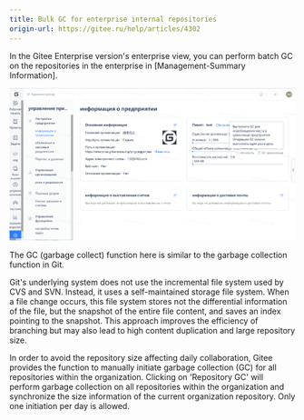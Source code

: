 ```yaml
---
title: Bulk GC for enterprise internal repositories
origin-url: https://gitee.ru/help/articles/4302
---
```


In the Gitee Enterprise version's enterprise view, you can perform batch GC on the repositories in the enterprise in [Management-Summary Information].

![Image Description](../../../../assets/image207.png)

The GC (garbage collect) function here is similar to the garbage collection function in Git.

Git's underlying system does not use the incremental file system used by CVS and SVN. Instead, it uses a self-maintained storage file system. When a file change occurs, this file system stores not the differential information of the file, but the snapshot of the entire file content, and saves an index pointing to the snapshot. This approach improves the efficiency of branching but may also lead to high content duplication and large repository size.

In order to avoid the repository size affecting daily collaboration, Gitee provides the function to manually initiate garbage collection (GC) for all repositories within the organization. Clicking on 'Repository GC' will perform garbage collection on all repositories within the organization and synchronize the size information of the current organization repository. Only one initiation per day is allowed.